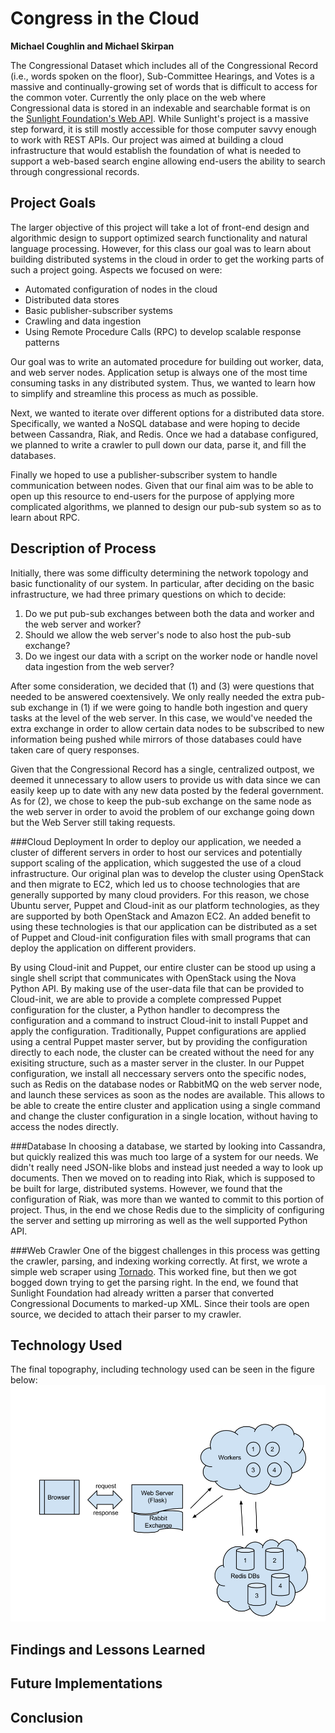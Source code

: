 # Congress in the Cloud
**Michael Coughlin and Michael Skirpan**

The Congressional Dataset which includes all of the Congressional Record (i.e., words spoken on the floor), Sub-Committee Hearings, and Votes is a massive and continually-growing set of words that is difficult to access for the common voter.  Currently the only place on the web where Congressional data is stored in an indexable and searchable format is on the [Sunlight Foundation's Web API](http://sunlightfoundation.com/).  While Sunlight's project is a massive step forward, it is still mostly accessible for those computer savvy enough to work with REST APIs.  Our project was aimed at building a cloud infrastructure that would establish the foundation of what is needed to support a web-based search engine allowing end-users the ability to search through congressional records.

## Project Goals

The larger objective of this project will take a lot of front-end design and algorithmic design to support optimized search functionality and natural language processing.  However, for this class our goal was to learn about building distributed systems in the cloud in order to get the working parts of such a project going.  Aspects we focused on were:

* Automated configuration of nodes in the cloud
* Distributed data stores
* Basic publisher-subscriber systems
* Crawling and data ingestion
* Using Remote Procedure Calls (RPC) to develop scalable response patterns

Our goal was to write an automated procedure for building out worker, data, and web server nodes.  Application setup is always one of the most time consuming tasks in any distributed system.  Thus, we wanted to learn how to simplify and streamline this process as much as possible.  

Next, we wanted to iterate over different options for a distributed data store.  Specifically, we wanted a NoSQL database and were hoping to decide between Cassandra, Riak, and Redis.  Once we had a database configured, we planned to write a crawler to pull down our data, parse it, and fill the databases.  

Finally we hoped to use a publisher-subscriber system to handle communication between nodes.  Given that our final aim was to be able to open up this resource to end-users for the purpose of applying more complicated algorithms, we planned to design our pub-sub system so as to learn about RPC.


## Description of Process
Initially, there was some difficulty determining the network topology and basic functionality of our system.  In particular, after deciding on the basic infrastructure, we had three primary questions on which to decide:

1. Do we put pub-sub exchanges between both the data and worker and the web server and worker?
2. Should we allow the web server's node to also host the pub-sub exchange?
3. Do we ingest our data with a script on the worker node or handle novel data ingestion from the web server?

After some consideration, we decided that (1) and (3) were questions that needed to be answered coextensively.  We only really needed the extra pub-sub exchange in (1) if we were going to handle both ingestion and query tasks at the level of the web server.  In this case, we would've needed the extra exchange in order to allow certain data nodes to be subscribed to new information being pushed while mirrors of those databases could have taken care of query responses.  

Given that the Congressional Record has a single, centralized outpost, we deemed it unnecessary to allow users to provide us with data since we can easily keep up to date with any new data posted by the federal government.  As for (2), we chose to keep the pub-sub exchange on the same node as the web server in order to avoid the problem of our exchange going down but the Web Server still taking requests.

<!--
#[Michael can describe the process of using Puppet here]
-->
###Cloud Deployment
In order to deploy our application, we needed a cluster of different servers in order to host our services and potentially support scaling of the application, which suggested the use of a cloud infrastructure. Our original plan was to develop the cluster using OpenStack and then migrate to EC2, which led us to choose technologies that are generally supported by many cloud providers. For this reason, we chose Ubuntu server, Puppet and Cloud-init as our platform technologies, as they are supported by both OpenStack and Amazon EC2. An added benefit to using these technologies is that our application can be distributed as a set of Puppet and Cloud-init configuration files with small programs that can deploy the application on different providers.

By using Cloud-init and Puppet, our entire cluster can be stood up using a single shell script that communicates with OpenStack using the Nova Python API. By making use of the user-data file that can be provided to Cloud-init, we are able to provide a complete compressed Puppet configuration for the cluster, a Python handler to decompress the configuration and a command to instruct Cloud-init to install Puppet and apply the configuration. Traditionally, Puppet configurations are applied using a central Puppet master server, but by providing the configuration directly to each node, the cluster can be created without the need for any exisiting structure, such as a master server in the cluster. In our Puppet configuration, we install all neccessary servers onto the specific nodes, such as Redis on the database nodes or RabbitMQ on the web server node, and launch these services as soon as the nodes are available. This allows to be able to create the entire cluster and application using a single command and change the cluster configuration in a single location, without having to access the nodes directly.

###Database
In choosing a database, we started by looking into Cassandra, but quickly realized this was much too large of a system for our needs.  We didn't really need JSON-like blobs and instead just needed a way to look up documents.  Then we moved on to reading into Riak, which is supposed to be built for large, distributed systems.  However, we found that the configuration of Riak, was more than we wanted to commit to this portion of project.  Thus, in the end we chose Redis due to the simplicity of configuring the server and setting up mirroring as well as the well supported Python API.  

###Web Crawler
One of the biggest challenges in this process was getting the crawler, parsing, and indexing working correctly.  At first, we wrote a simple web scraper using [Tornado](http://www.tornadoweb.org/en/stable/).  This worked fine, but then we got bogged down trying to get the parsing right.  In the end, we found that Sunlight Foundation had already written a parser that converted Congressional Documents to marked-up XML.  Since their tools are open source, we decided to attach their parser to my crawler.

## Technology Used
The final topography, including technology used can be seen in the figure below:
![Topomap](DCSC_Structure.png)

## Findings and Lessons Learned

## Future Implementations

## Conclusion
